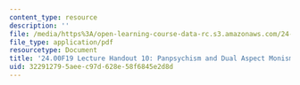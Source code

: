 ```yaml
---
content_type: resource
description: ''
file: /media/https%3A/open-learning-course-data-rc.s3.amazonaws.com/24-00-problems-of-philosophy-fall-2019/322912795aeec97d628e58f6845e2d8d_MIT24_00F19_lecturehandout10.pdf
file_type: application/pdf
resourcetype: Document
title: '24.00F19 Lecture Handout 10: Panpsychism and Dual Aspect Monism'
uid: 32291279-5aee-c97d-628e-58f6845e2d8d
---
```

